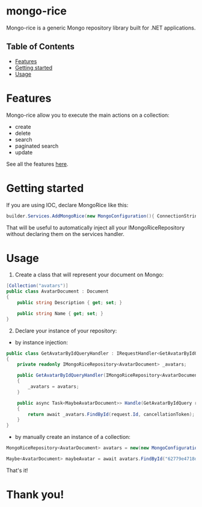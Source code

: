 
# mongo-rice

Mongo-rice is a generic Mongo repository library built for .NET applications.

## Table of Contents

* [Features](#features)
* [Getting started](#getting-started)
* [Usage](#usage)

# Features

Mongo-rice allow you to execute the main actions on a collection:

- create
- delete
- search
- paginated search
- update

See all the features [here](src/Library/Repositories/IMongoRiceRepository.cs).

# Getting started

If you are using IOC, declare MongoRice like this:

```C#
builder.Services.AddMongoRice(new MongoConfiguration(){ ConnectionString = "myGreatConnectionString", Database = "mySuperDatabase" });
```
That will be useful to automatically inject all your IMongoRiceRepository without declaring them on the services handler.

# Usage

1. Create a class that will represent your document on Mongo:
```C#
[Collection("avatars")]
public class AvatarDocument : Document
{
    public string Description { get; set; }

    public string Name { get; set; }
}
```

2. Declare your instance of your repository:
- by instance injection:
```C#
public class GetAvatarByIdQueryHandler : IRequestHandler<GetAvatarByIdQuery, Maybe<AvatarDocument>>
{
    private readonly IMongoRiceRepository<AvatarDocument> _avatars;

    public GetAvatarByIdQueryHandler(IMongoRiceRepository<AvatarDocument> avatars)
    {
        _avatars = avatars;
    }

    public async Task<MaybeAvatarDocument>> Handle(GetAvatarByIdQuery request, CancellationToken cancellationToken)
    {
        return await _avatars.FindById(request.Id, cancellationToken);
    }
}
```
 - by manually create an instance of a collection:

```C#
MongoRiceRepository<AvatarDocument> avatars = new(new MongoConfiguration() { ConnectionString = "myGreatConnectionString", Database = "mySuperDatabase" });

Maybe<AvatarDocument> maybeAvatar = await avatars.FindById("62779e4718dd7e243339b187");
```
That's it!

# Thank you!
